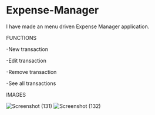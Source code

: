 # Expense-Manager

I have made an menu driven Expense Manager application.


FUNCTIONS

-New transaction

-Edit transaction

-Remove transaction

-See all transactions

IMAGES

![Screenshot (131)](https://user-images.githubusercontent.com/72187181/116538347-57efbf00-a872-11eb-97e2-31d629fff4b4.png)
![Screenshot (132)](https://user-images.githubusercontent.com/72187181/116538368-5de5a000-a872-11eb-9df9-7458080080ee.png)





